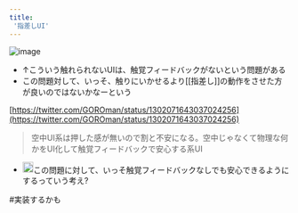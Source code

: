 ```yaml
---
title:
 '指差しUI'
---
```


![image](https://gyazo.com/a14460d3e3590a31be35eb2b9ca9de8e/thumb/1000)
- ↑こういう触れられないUIは、触覚フィードバックがないという問題がある
- この問題対して、いっそ、触りにいかせるより[[指差し]]の動作をさせた方が良いのではないかなーという

[https://twitter.com/GOROman/status/1302071643037024256](https://twitter.com/GOROman/status/1302071643037024256)
> 空中UI系は押した感が無いので割と不安になる。空中じゃなくて物理な何かをUI化して触覚フィードバックで安心する系UI
- <img src='https://scrapbox.io/api/pages/blu3mo-public/blu3mo/icon' alt='blu3mo.icon' height="19.5"/>この問題に対して、いっそ触覚フィードバックなしでも安心できるようにするっていう考え?

#実装するかも
